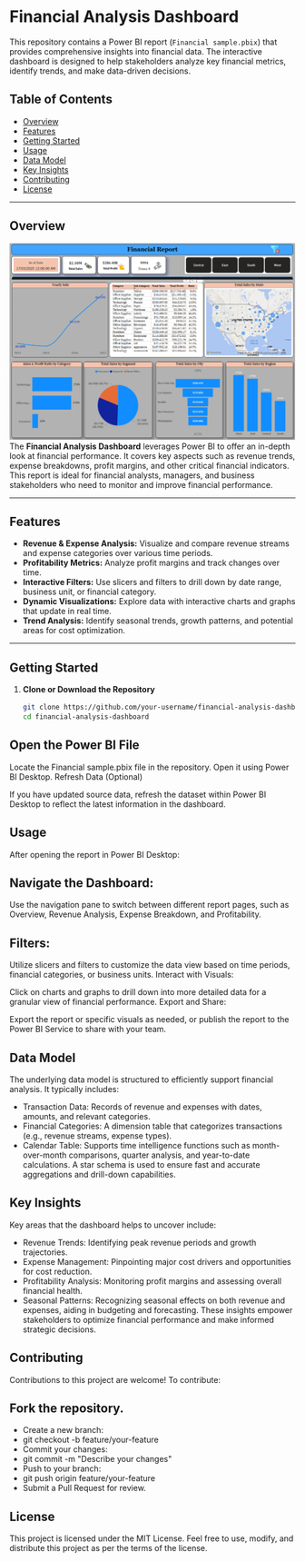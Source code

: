 # Financial Analysis Dashboard

This repository contains a Power BI report (`Financial sample.pbix`) that provides comprehensive insights into financial data. The interactive dashboard is designed to help stakeholders analyze key financial metrics, identify trends, and make data-driven decisions.

## Table of Contents

- [Overview](#overview)
- [Features](#features)
- [Getting Started](#getting-started)
- [Usage](#usage)
- [Data Model](#data-model)
- [Key Insights](#key-insights)
- [Contributing](#contributing)
- [License](#license)

---

## Overview

![image alt](https://github.com/Softechanalytics/Yearly_Sales_Analysis/blob/fc0f1fae1593717be1f76b8ca3b88e318aaac6f2/Financialreport%20dashboard.png)
The **Financial Analysis Dashboard** leverages Power BI to offer an in-depth look at financial performance. It covers key aspects such as revenue trends, expense breakdowns, profit margins, and other critical financial indicators. This report is ideal for financial analysts, managers, and business stakeholders who need to monitor and improve financial performance.

---

## Features

- **Revenue & Expense Analysis:** Visualize and compare revenue streams and expense categories over various time periods.
- **Profitability Metrics:** Analyze profit margins and track changes over time.
- **Interactive Filters:** Use slicers and filters to drill down by date range, business unit, or financial category.
- **Dynamic Visualizations:** Explore data with interactive charts and graphs that update in real time.
- **Trend Analysis:** Identify seasonal trends, growth patterns, and potential areas for cost optimization.

---

## Getting Started

1. **Clone or Download the Repository**

   ```bash
   git clone https://github.com/your-username/financial-analysis-dashboard.git
   cd financial-analysis-dashboard
## Open the Power BI File

Locate the Financial sample.pbix file in the repository.
Open it using Power BI Desktop.
Refresh Data (Optional)

If you have updated source data, refresh the dataset within Power BI Desktop to reflect the latest information in the dashboard.
## Usage
After opening the report in Power BI Desktop:

##  Navigate the Dashboard:

Use the navigation pane to switch between different report pages, such as Overview, Revenue Analysis, Expense Breakdown, and Profitability.
##  Filters:

Utilize slicers and filters to customize the data view based on time periods, financial categories, or business units.
Interact with Visuals:

Click on charts and graphs to drill down into more detailed data for a granular view of financial performance.
Export and Share:

Export the report or specific visuals as needed, or publish the report to the Power BI Service to share with your team.
## Data Model
The underlying data model is structured to efficiently support financial analysis. It typically includes:

- Transaction Data: Records of revenue and expenses with dates, amounts, and relevant categories.
- Financial Categories: A dimension table that categorizes transactions (e.g., revenue streams, expense types).
- Calendar Table: Supports time intelligence functions such as month-over-month comparisons, quarter analysis, and year-to-date calculations.
A star schema is used to ensure fast and accurate aggregations and drill-down capabilities.

## Key Insights
Key areas that the dashboard helps to uncover include:

- Revenue Trends: Identifying peak revenue periods and growth trajectories.
- Expense Management: Pinpointing major cost drivers and opportunities for cost reduction.
- Profitability Analysis: Monitoring profit margins and assessing overall financial health.
- Seasonal Patterns: Recognizing seasonal effects on both revenue and expenses, aiding in budgeting and forecasting.
These insights empower stakeholders to optimize financial performance and make informed strategic decisions.

## Contributing
Contributions to this project are welcome! To contribute:

## Fork the repository.
- Create a new branch:
- git checkout -b feature/your-feature
- Commit your changes:
- git commit -m "Describe your changes"
- Push to your branch:
- git push origin feature/your-feature
- Submit a Pull Request for review.
## License
This project is licensed under the MIT License. Feel free to use, modify, and distribute this project as per the terms of the license.

